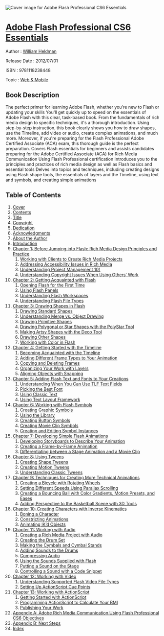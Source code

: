 ![Cover image for Adobe Flash Professional CS6 Essentials](https://imgdetail.ebookreading.net/cover/cover/web_mobile/EB9781118238448.jpg)

[Adobe Flash Professional CS6 Essentials](https://ebookreading.net/view/book/Adobe+Flash+Professional+CS6+Essentials-EB9781118238448_1.html "Adobe Flash Professional CS6 Essentials")
====================================================================================================================

Author : [William Heldman](https://ebookreading.net/search/author/William+Heldman)

Release Date : 2012/07/01

ISBN : 9781118238448

Topic : [Web & Mobile](https://ebookreading.net/search/category/web-mobile)

Book Description
-----------------

The perfect primer for learning Adobe Flash, whether you're new to Flash or updating your skills
You'll get quickly up to speed on the essentials of Adobe Flash with this clear, task-based book. From the fundamentals of rich media design to specific techniques, it's a thorough introduction. Using step-by-step instruction, this book clearly shows you how to draw shapes, use the Timeline, add video or audio, create complex animations, and much more. Moreover, if you're preparing for the Flash Professional Adobe Certified Associate (ACA) exam, this thorough guide is the perfect preparation.
Covers Flash essentials for beginners and assists candidates preparing for the Adobe Certified Associate (ACA) for Rich Media Communication Using Flash Professional certification
Introduces you to the principles and practices of rich media design as well as Flash basics and essential tools
Delves into topics and techniques, including creating designs using Flash shape tools, the essentials of layers and the Timeline, using text and symbols, and creating simple animations
              
Table of Contents
-----------------

1. [Cover](https://ebookreading.net/view/book/Adobe+Flash+Professional+CS6+Essentials-EB9781118238448_1.html)
1. [Contents](https://ebookreading.net/view/book/Adobe+Flash+Professional+CS6+Essentials-EB9781118238448_2.html)
1. [Title](https://ebookreading.net/view/book/Adobe+Flash+Professional+CS6+Essentials-EB9781118238448_3.html)
1. [Copyright](https://ebookreading.net/view/book/Adobe+Flash+Professional+CS6+Essentials-EB9781118238448_4.html)
1. [Dedication](https://ebookreading.net/view/book/Adobe+Flash+Professional+CS6+Essentials-EB9781118238448_6.html)
1. [Acknowledgments](https://ebookreading.net/view/book/Adobe+Flash+Professional+CS6+Essentials-EB9781118238448_7.html)
1. [About the Author](https://ebookreading.net/view/book/Adobe+Flash+Professional+CS6+Essentials-EB9781118238448_8.html)
1. [Introduction](https://ebookreading.net/view/book/Adobe+Flash+Professional+CS6+Essentials-EB9781118238448_9.html)
1. [Chapter 1: Before Jumping into Flash: Rich Media Design Principles and Practice](https://ebookreading.net/view/book/Adobe+Flash+Professional+CS6+Essentials-EB9781118238448_10.html)
    1. [Working with Clients to Create Rich Media Projects](https://ebookreading.net/view/book/Adobe+Flash+Professional+CS6+Essentials-EB9781118238448_10.html#sec1)
    1. [Addressing Accessibility Issues in Rich Media](https://ebookreading.net/view/book/Adobe+Flash+Professional+CS6+Essentials-EB9781118238448_10.html#sec2)
    1. [Understanding Project Management 101](https://ebookreading.net/view/book/Adobe+Flash+Professional+CS6+Essentials-EB9781118238448_10.html#sec3)
    1. [Understanding Copyright Issues When Using Others’ Work](https://ebookreading.net/view/book/Adobe+Flash+Professional+CS6+Essentials-EB9781118238448_10.html#sec4)
1. [Chapter 2: Getting Acquainted with Flash](https://ebookreading.net/view/book/Adobe+Flash+Professional+CS6+Essentials-EB9781118238448_11.html)
    1. [Opening Flash for the First Time](https://ebookreading.net/view/book/Adobe+Flash+Professional+CS6+Essentials-EB9781118238448_11.html#sec5)
    1. [Using Flash Panels](https://ebookreading.net/view/book/Adobe+Flash+Professional+CS6+Essentials-EB9781118238448_11.html#sec6)
    1. [Understanding Flash Workspaces](https://ebookreading.net/view/book/Adobe+Flash+Professional+CS6+Essentials-EB9781118238448_11.html#sec7)
    1. [Understanding Flash File Types](https://ebookreading.net/view/book/Adobe+Flash+Professional+CS6+Essentials-EB9781118238448_11.html#sec8)
1. [Chapter 3: Drawing Shapes in Flash](https://ebookreading.net/view/book/Adobe+Flash+Professional+CS6+Essentials-EB9781118238448_12.html)
    1. [Drawing Standard Shapes](https://ebookreading.net/view/book/Adobe+Flash+Professional+CS6+Essentials-EB9781118238448_12.html#sec9)
    1. [Understanding Merge vs. Object Drawing](https://ebookreading.net/view/book/Adobe+Flash+Professional+CS6+Essentials-EB9781118238448_12.html#sec10)
    1. [Drawing Primitive Shapes](https://ebookreading.net/view/book/Adobe+Flash+Professional+CS6+Essentials-EB9781118238448_12.html#sec11)
    1. [Drawing Polygonal or Star Shapes with the PolyStar Tool](https://ebookreading.net/view/book/Adobe+Flash+Professional+CS6+Essentials-EB9781118238448_12.html#sec12)
    1. [Making Artsy Shapes with the Deco Tool](https://ebookreading.net/view/book/Adobe+Flash+Professional+CS6+Essentials-EB9781118238448_12.html#sec13)
    1. [Drawing Other Shapes](https://ebookreading.net/view/book/Adobe+Flash+Professional+CS6+Essentials-EB9781118238448_12.html#sec14)
    1. [Working with Color in Flash](https://ebookreading.net/view/book/Adobe+Flash+Professional+CS6+Essentials-EB9781118238448_12.html#sec15)
1. [Chapter 4: Getting Started with the Timeline](https://ebookreading.net/view/book/Adobe+Flash+Professional+CS6+Essentials-EB9781118238448_13.html)
    1. [Becoming Acquainted with the Timeline](https://ebookreading.net/view/book/Adobe+Flash+Professional+CS6+Essentials-EB9781118238448_13.html#sec16)
    1. [Adding Different Frame Types to Your Animation](https://ebookreading.net/view/book/Adobe+Flash+Professional+CS6+Essentials-EB9781118238448_13.html#sec17)
    1. [Copying and Deleting Frames](https://ebookreading.net/view/book/Adobe+Flash+Professional+CS6+Essentials-EB9781118238448_13.html#sec18)
    1. [Organizing Your Work with Layers](https://ebookreading.net/view/book/Adobe+Flash+Professional+CS6+Essentials-EB9781118238448_13.html#sec19)
    1. [Aligning Objects with Snapping](https://ebookreading.net/view/book/Adobe+Flash+Professional+CS6+Essentials-EB9781118238448_13.html#sec20)
1. [Chapter 5: Adding Flash Text and Fonts to Your Creations](https://ebookreading.net/view/book/Adobe+Flash+Professional+CS6+Essentials-EB9781118238448_14.html)
    1. [Understanding When You Can Use TLF Text Fields](https://ebookreading.net/view/book/Adobe+Flash+Professional+CS6+Essentials-EB9781118238448_14.html#sec21)
    1. [Picking the Best Font](https://ebookreading.net/view/book/Adobe+Flash+Professional+CS6+Essentials-EB9781118238448_14.html#sec22)
    1. [Using Classic Text](https://ebookreading.net/view/book/Adobe+Flash+Professional+CS6+Essentials-EB9781118238448_14.html#sec23)
    1. [Using Text Layout Framework](https://ebookreading.net/view/book/Adobe+Flash+Professional+CS6+Essentials-EB9781118238448_14.html#sec24)
1. [Chapter 6: Working with Flash Symbols](https://ebookreading.net/view/book/Adobe+Flash+Professional+CS6+Essentials-EB9781118238448_15.html)
    1. [Creating Graphic Symbols](https://ebookreading.net/view/book/Adobe+Flash+Professional+CS6+Essentials-EB9781118238448_15.html#sec25)
    1. [Using the Library](https://ebookreading.net/view/book/Adobe+Flash+Professional+CS6+Essentials-EB9781118238448_15.html#sec26)
    1. [Creating Button Symbols](https://ebookreading.net/view/book/Adobe+Flash+Professional+CS6+Essentials-EB9781118238448_15.html#sec27)
    1. [Creating Movie Clip Symbols](https://ebookreading.net/view/book/Adobe+Flash+Professional+CS6+Essentials-EB9781118238448_15.html#sec28)
    1. [Creating and Editing Symbol Instances](https://ebookreading.net/view/book/Adobe+Flash+Professional+CS6+Essentials-EB9781118238448_15.html#sec29)
1. [Chapter 7: Developing Simple Flash Animations](https://ebookreading.net/view/book/Adobe+Flash+Professional+CS6+Essentials-EB9781118238448_16.html)
    1. [Developing Storyboards to Describe Your Animation](https://ebookreading.net/view/book/Adobe+Flash+Professional+CS6+Essentials-EB9781118238448_16.html#sec30)
    1. [Creating a Frame-by-Frame Animation](https://ebookreading.net/view/book/Adobe+Flash+Professional+CS6+Essentials-EB9781118238448_16.html#sec31)
    1. [Differentiating between a Stage Animation and a Movie Clip](https://ebookreading.net/view/book/Adobe+Flash+Professional+CS6+Essentials-EB9781118238448_16.html#sec32)
1. [Chapter 8: Using Tweens](https://ebookreading.net/view/book/Adobe+Flash+Professional+CS6+Essentials-EB9781118238448_17.html)
    1. [Creating Shape Tweens](https://ebookreading.net/view/book/Adobe+Flash+Professional+CS6+Essentials-EB9781118238448_17.html#sec33)
    1. [Creating Motion Tweens](https://ebookreading.net/view/book/Adobe+Flash+Professional+CS6+Essentials-EB9781118238448_17.html#sec34)
    1. [Understanding Classic Tweens](https://ebookreading.net/view/book/Adobe+Flash+Professional+CS6+Essentials-EB9781118238448_17.html#sec35)
1. [Chapter 9: Techniques for Creating More Technical Animations](https://ebookreading.net/view/book/Adobe+Flash+Professional+CS6+Essentials-EB9781118238448_18.html)
    1. [Creating a Bicycle with Rotating Wheels](https://ebookreading.net/view/book/Adobe+Flash+Professional+CS6+Essentials-EB9781118238448_18.html#sec36)
    1. [Setting Different Speeds Using Parallax Scrolling](https://ebookreading.net/view/book/Adobe+Flash+Professional+CS6+Essentials-EB9781118238448_18.html#sec37)
    1. [Creating a Bouncing Ball with Color Gradients, Motion Presets, and Eases](https://ebookreading.net/view/book/Adobe+Flash+Professional+CS6+Essentials-EB9781118238448_18.html#sec38)
    1. [Adding Perspective to the Basketball Scene with 3D Tools](https://ebookreading.net/view/book/Adobe+Flash+Professional+CS6+Essentials-EB9781118238448_18.html#sec39)
1. [Chapter 10: Creating Characters with Inverse Kinematics](https://ebookreading.net/view/book/Adobe+Flash+Professional+CS6+Essentials-EB9781118238448_19.html)
    1. [Boning a Character](https://ebookreading.net/view/book/Adobe+Flash+Professional+CS6+Essentials-EB9781118238448_19.html#sec40)
    1. [Constricting Animations](https://ebookreading.net/view/book/Adobe+Flash+Professional+CS6+Essentials-EB9781118238448_19.html#sec41)
    1. [Animating IK’d Objects](https://ebookreading.net/view/book/Adobe+Flash+Professional+CS6+Essentials-EB9781118238448_19.html#sec42)
1. [Chapter 11: Working with Audio](https://ebookreading.net/view/book/Adobe+Flash+Professional+CS6+Essentials-EB9781118238448_20.html)
    1. [Creating a Rich Media Project with Audio](https://ebookreading.net/view/book/Adobe+Flash+Professional+CS6+Essentials-EB9781118238448_20.html#sec43)
    1. [Creating the Drum Set](https://ebookreading.net/view/book/Adobe+Flash+Professional+CS6+Essentials-EB9781118238448_20.html#sec44)
    1. [Making the Cymbals and Cymbal Stands](https://ebookreading.net/view/book/Adobe+Flash+Professional+CS6+Essentials-EB9781118238448_20.html#sec45)
    1. [Adding Sounds to the Drums](https://ebookreading.net/view/book/Adobe+Flash+Professional+CS6+Essentials-EB9781118238448_20.html#sec46)
    1. [Compressing Audio](https://ebookreading.net/view/book/Adobe+Flash+Professional+CS6+Essentials-EB9781118238448_20.html#sec47)
    1. [Using the Sounds Supplied with Flash](https://ebookreading.net/view/book/Adobe+Flash+Professional+CS6+Essentials-EB9781118238448_20.html#sec48)
    1. [Putting a Sound on the Stage](https://ebookreading.net/view/book/Adobe+Flash+Professional+CS6+Essentials-EB9781118238448_20.html#sec49)
    1. [Controlling a Sound with a Code Snippet](https://ebookreading.net/view/book/Adobe+Flash+Professional+CS6+Essentials-EB9781118238448_20.html#sec50)
1. [Chapter 12: Working with Video](https://ebookreading.net/view/book/Adobe+Flash+Professional+CS6+Essentials-EB9781118238448_21.html)
    1. [Understanding Supported Flash Video File Types](https://ebookreading.net/view/book/Adobe+Flash+Professional+CS6+Essentials-EB9781118238448_21.html#sec51)
    1. [Setting Up ActionScript Cue Points](https://ebookreading.net/view/book/Adobe+Flash+Professional+CS6+Essentials-EB9781118238448_21.html#sec52)
1. [Chapter 13: Working with ActionScript](https://ebookreading.net/view/book/Adobe+Flash+Professional+CS6+Essentials-EB9781118238448_22.html)
    1. [Getting Started with ActionScript](https://ebookreading.net/view/book/Adobe+Flash+Professional+CS6+Essentials-EB9781118238448_22.html#sec53)
    1. [Programming ActionScript to Calculate Your BMI](https://ebookreading.net/view/book/Adobe+Flash+Professional+CS6+Essentials-EB9781118238448_22.html#sec54)
    1. [Publishing Your Work](https://ebookreading.net/view/book/Adobe+Flash+Professional+CS6+Essentials-EB9781118238448_22.html#sec55)
1. [Appendix A: Adobe Rich Media Communication Using Flash Professional CS6 Objectives](https://ebookreading.net/view/book/Adobe+Flash+Professional+CS6+Essentials-EB9781118238448_23.html)
1. [Appendix B: Next Steps](https://ebookreading.net/view/book/Adobe+Flash+Professional+CS6+Essentials-EB9781118238448_24.html)
1. [Index](https://ebookreading.net/view/book/Adobe+Flash+Professional+CS6+Essentials-EB9781118238448_25.html)
